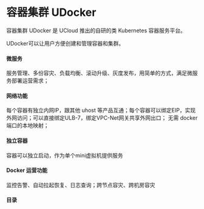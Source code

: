 # 容器集群 UDocker



容器集群 UDocker 是 UCloud 推出的自研的类 Kubernetes 容器服务平台。

UDocker可以让用户方便创建和管理容器和集群。

#### 微服务

服务管理、多份容灾、负载均衡、滚动升级、灰度发布，用简单的方式，满足微服务部署运营需求；

#### 网络功能

每个容器有独立内网IP，跟其他 uhost
等产品互通；每个容器可以绑定EIP，实现外网访问；可以直接绑定ULB-7，绑定VPC-Net网关共享外网出口；
无需 docker 端口的本地映射；

#### 独立容器

容器可以独立启动，作为单个mini虚拟机提供服务

#### Docker 运营功能

监控告警、自动拉起恢复、日志查询；跨节点容灾、跨机房容灾

#### 目录


